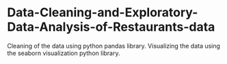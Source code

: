 # Data-Cleaning-and-Exploratory-Data-Analysis-of-Restaurants-data

Cleaning of the data using python pandas library.
Visualizing the data using the seaborn visualization python library.
